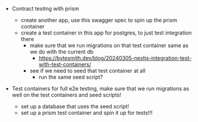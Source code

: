 * Contract tesitng with prism
    * create another app, use this swagger spec to spin up the prism container
    * create a test container in this app for postgres, to just test integration there
        * make sure that we run migrations on that test container same as we do with the current db
            * https://bytesmith.dev/blog/20240305-nestjs-integration-test-with-test-containers/
        * see if we need to seed that test container at all
            * run the same seed script?

* Test containers for full e2e testing, make sure that we run migrations as well on the test containers and seed scripts!
    * set up a database that uses the seed script!
    * set up a prism test container and spin it up for tests!!!

